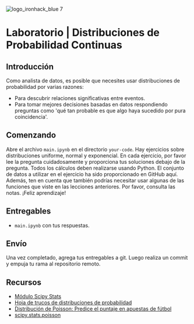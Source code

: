 ![logo_ironhack_blue 7](https://user-images.githubusercontent.com/23629340/40541063-a07a0a8a-601a-11e8-91b5-2f13e4e6b441.png)

# Laboratorio | Distribuciones de Probabilidad Continuas

## Introducción

Como analista de datos, es posible que necesites usar distribuciones de probabilidad por varias razones:
- Para descubrir relaciones significativas entre eventos.
- Para tomar mejores decisiones basadas en datos respondiendo preguntas como 'qué tan probable es que algo haya sucedido por pura coincidencia'.

## Comenzando

Abre el archivo `main.ipynb` en el directorio `your-code`. Hay ejercicios sobre distribuciones uniforme, normal y exponencial. En cada ejercicio, por favor lee la pregunta cuidadosamente y proporciona tus soluciones debajo de la pregunta. Todos los cálculos deben realizarse usando Python. El conjunto de datos a utilizar en el ejercicio ha sido proporcionado en GitHub aquí. Además, ten en cuenta que también podrías necesitar usar algunas de las funciones que viste en las lecciones anteriores. Por favor, consulta las notas. 
¡Feliz aprendizaje!

## Entregables

- `main.ipynb` con tus respuestas.

## Envío

Una vez completado, agrega tus entregables a git. Luego realiza un commit y empuja tu rama al repositorio remoto.

## Recursos

- [Módulo Scipy Stats](https://docs.scipy.org/doc/scipy/reference/stats.html)
- [Hoja de trucos de distribuciones de probabilidad](http://blog.cloudera.com/blog/2015/12/common-probability-distributions-the-data-scientists-crib-sheet/)
- [Distribución de Poisson: Predice el puntaje en apuestas de fútbol](https://www.pinnacle.com/en/betting-articles/Soccer/how-to-calculate-poisson-distribution/MD62MLXUMKMXZ6A8)
- [scipy.stats.poisson](https://docs.scipy.org/doc/scipy/reference/generated/scipy.stats.poisson.html)
